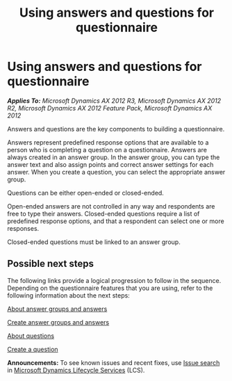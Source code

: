 ﻿---
title: Using answers and questions for questionnaire
TOCTitle: Using answers and questions for questionnaire
ms:assetid: 1ddbed0a-35f3-4c1a-9fb8-2f1b6f04a926
ms:mtpsurl: https://technet.microsoft.com/en-us/library/Aa496774(v=AX.60)
ms:contentKeyID: 39519060
ms.date: 04/18/2014
mtps_version: v=AX.60
f1_keywords:
- questionnaires
- questionnaire
- answer
- questions
- question
- answers
---

# Using answers and questions for questionnaire 


_**Applies To:** Microsoft Dynamics AX 2012 R3, Microsoft Dynamics AX 2012 R2, Microsoft Dynamics AX 2012 Feature Pack, Microsoft Dynamics AX 2012_

Answers and questions are the key components to building a questionnaire.

Answers represent predefined response options that are available to a person who is completing a question on a questionnaire. Answers are always created in an answer group. In the answer group, you can type the answer text and also assign points and correct answer settings for each answer. When you create a question, you can select the appropriate answer group.

Questions can be either open-ended or closed-ended.

Open-ended answers are not controlled in any way and respondents are free to type their answers. Closed-ended questions require a list of predefined response options, and that a respondent can select one or more responses.

Closed-ended questions must be linked to an answer group.

## Possible next steps

The following links provide a logical progression to follow in the sequence. Depending on the questionnaire features that you are using, refer to the following information about the next steps:

[About answer groups and answers](about-answer-groups-and-answers.md)

[Create answer groups and answers](create-answer-groups-and-answers.md)

[About questions](about-questions.md)

[Create a question](create-a-question.md)

  
**Announcements:** To see known issues and recent fixes, use [Issue search](http://go.microsoft.com/fwlink/?linkid=389258) in [Microsoft Dynamics Lifecycle Services](http://go.microsoft.com/fwlink/?linkid=306505) (LCS).

